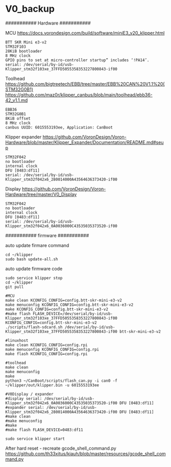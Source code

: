# V0_backup

########### Hardware ###########

MCU
https://docs.vorondesign.com/build/software/miniE3_v20_klipper.html
	
	BTT SKR Mini e3-v2
	STM32F103
	28KiB bootloader
	8 MHz clock
	GPIO pins to set at micro-controller startup” includes ‘!PA14’.
	serial: /dev/serial/by-id/usb-Klipper_stm32f103xe_37FFD5055358353227800843-if00
 


Toolhead
https://github.com/bigtreetech/EBB/tree/master/EBB%20CAN%20V1.1%20(STM32G0B1) 
	https://github.com/maz0r/klipper_canbus/blob/main/toolhead/ebb36-42_v1.1.md 
	
	EBB36 
	STM32G0B1
	8KiB offset
	8 MHz clock
	canbus UUID: 6015553193ee, Application: CanBoot
	

Klipper expander
https://github.com/VoronDesign/Voron-Hardware/blob/master/Klipper_Expander/Documentation/README.md#seup 
	
	STM32F042
	no bootloader
	internal clock
	DFU [0483:df11]
	serial: /dev/serial/by-id/usb-Klipper_stm32f042x6_280014000A43564636373420-if00 
	

Display
https://github.com/VoronDesign/Voron-Hardware/tree/master/V0_Display

	STM32F042
	no bootloader
	internal clock
	DFU [0483:df11]
	serial: /dev/serial/by-id/usb-Klipper_stm32f042x6_0A0036000C43535035373520-if00

########### firmware ###########

auto update firmare command
~~~~~~~~~~~~~~~~~~~~~~~~~
cd ~/klipper
sudo bash update-all.sh
~~~~~~~~~~~~~~~~~~~~~~~~~
auto update firmware code
~~~~~~~~~~~~~~~~~~~~~~~~~
sudo service klipper stop
cd ~/klipper
git pull

#MCU
make clean KCONFIG_CONFIG=config.btt-skr-mini-e3-v2
make menuconfig KCONFIG_CONFIG=config.btt-skr-mini-e3-v2
make KCONFIG_CONFIG=config.btt-skr-mini-e3-v2
#make flash FLASH_DEVICE=/dev/serial/by-id/usb-Klipper_stm32f103xe_37FFD5055358353227800843-if00 KCONFIG_CONFIG=config.btt-skr-mini-e3-v2
./scripts/flash-sdcard.sh /dev/serial/by-id/usb-Klipper_stm32f103xe_37FFD5055358353227800843-if00 btt-skr-mini-e3-v2 

#linuxhost
make clean KCONFIG_CONFIG=config.rpi
make menuconfig KCONFIG_CONFIG=config.rpi
make flash KCONFIG_CONFIG=config.rpi

#toolhead
make clean 
make menuconfig 
make 
python3 ~/CanBoot/scripts/flash_can.py -i can0 -f ~/klipper/out/klipper.bin -u 6015553193ee

#V0Display / expander
#display serial: /dev/serial/by-id/usb-Klipper_stm32f042x6_0A0036000C43535035373520-if00 DFU [0483:df11]
#expander serial: /dev/serial/by-id/usb-Klipper_stm32f042x6_280014000A43564636373420-if00 DFU [0483:df11]
#make clean 
#make menuconfig 
#make
#make flash FLASH_DEVICE=0483:df11 

sudo service klipper start
~~~~~~~~~~~~~~~~~~~~~~~~~~~~~~~~~~

After hard reset - recreate gcode_shell_command.py
https://github.com/th33xitus/kiauh/blob/master/resources/gcode_shell_command.py
	
